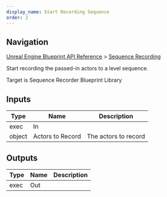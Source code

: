 ```yaml
---
display_name: Start Recording Sequence
order: 2
---
```

## Navigation

[Unreal Engine Blueprint API Reference](https://dev.epicgames.com/documentation/en-us/unreal-engine/BlueprintAPI) > [Sequence Recording](https://dev.epicgames.com/documentation/en-us/unreal-engine/BlueprintAPI/SequenceRecording)

Start recording the passed-in actors to a level sequence.

Target is Sequence Recorder Blueprint Library

## Inputs

| Type | Name | Description |
| --- | --- | --- |
| exec | In |  |
| object | Actors to Record | The actors to record |

## Outputs

| Type | Name | Description |
| --- | --- | --- |
| exec | Out |  |

